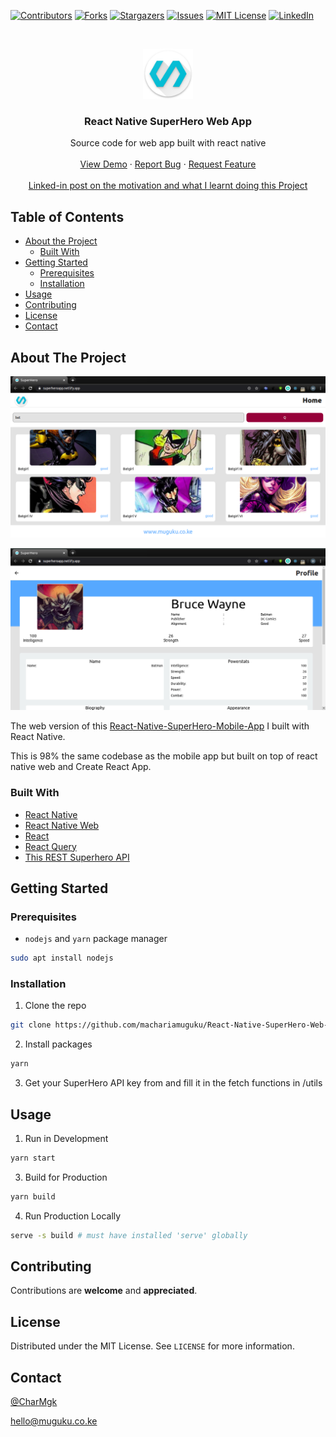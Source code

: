 [![Contributors][contributors-shield]][contributors-url]
[![Forks][forks-shield]][forks-url]
[![Stargazers][stars-shield]][stars-url]
[![Issues][issues-shield]][issues-url]
[![MIT License][license-shield]][license-url]
[![LinkedIn][linkedin-shield]][linkedin-url]

<!-- PROJECT LOGO -->
<br />
<p align="center">
  <a href="https://superheroapp.netlify.app/">
    <img src="src/assets/app_logo.png" alt="Logo" width="80" height="80">
  </a>

  <h3 align="center">React Native SuperHero Web App</h3>

  <p align="center">
    Source code for web app built with react native
    <br />
    <br />
    <a href="https://superheroapp.netlify.app/">View Demo</a>
    ·
    <a href="https://github.com/machariamuguku/React-Native-SuperHero-Web-App/issues">Report Bug</a>
    ·
    <a href="https://github.com/machariamuguku/React-Native-SuperHero-Web-App/issues">Request Feature</a>

  <br />
  <br />
    <a href="https://www.linkedin.com/posts/machariamuguku_i-built-a-reorder-able-list-with-time-travel-activity-6746778104334704640-5tO_">Linked-in post on the motivation and what I learnt doing this Project</a>
  </p>
</p>

<!-- TABLE OF CONTENTS -->

## Table of Contents

- [About the Project](#about-the-project)
  - [Built With](#built-with)
- [Getting Started](#getting-started)
  - [Prerequisites](#prerequisites)
  - [Installation](#installation)
- [Usage](#usage)
- [Contributing](#contributing)
- [License](#license)
- [Contact](#contact)

<!-- ABOUT THE PROJECT -->

## About The Project

[![React-Native-SuperHero-Web-App Screen Shot][product-screenshot-1]](https://superheroapp.netlify.app/)

[![React-Native-SuperHero-Web-App Screen Shot][product-screenshot-2]](https://superheroapp.netlify.app/)

The web version of this [React-Native-SuperHero-Mobile-App](https://github.com/machariamuguku/React-Native-SuperHero-Mobile-App) I built with React Native.

This is 98% the same codebase as the mobile app but built on top of react native web and Create React App.

### Built With

- [React Native](https://reactnative.dev/)
- [React Native Web](https://github.com/necolas/react-native-web)
- [React](https://reactjs.org/)
- [React Query](https://github.com/tannerlinsley/react-query)
- [This REST Superhero API](https://superheroapi.com/)

<!-- GETTING STARTED -->

## Getting Started

### Prerequisites

- `nodejs` and `yarn` package manager

```sh
sudo apt install nodejs
```

### Installation

1. Clone the repo

```sh
git clone https://github.com/machariamuguku/React-Native-SuperHero-Web-App.git
```

2. Install packages

```sh
yarn
```

3. Get your SuperHero API key from and fill it in the fetch functions in /utils

<!-- USAGE EXAMPLES -->

## Usage

1. Run in Development

```sh
yarn start
```

3. Build for Production

```sh
yarn build
```

4. Run Production Locally

```sh
serve -s build # must have installed 'serve' globally
```

<!-- CONTRIBUTING -->

## Contributing

Contributions are **welcome** and **appreciated**.

## License

Distributed under the MIT License. See `LICENSE` for more information.

<!-- CONTACT -->

## Contact

[@CharMgk](https://twitter.com/CharMgk)

hello@muguku.co.ke

<!-- MARKDOWN LINKS & IMAGES -->
<!-- https://www.markdownguide.org/basic-syntax/#reference-style-links -->

[contributors-shield]: https://img.shields.io/github/contributors/machariamuguku/React-Native-SuperHero-Web-App.svg?style=flat-square
[contributors-url]: https://github.com/machariamuguku/React-Native-SuperHero-Web-App/graphs/contributors
[forks-shield]: https://img.shields.io/github/forks/machariamuguku/React-Native-SuperHero-Web-App.svg?style=flat-square
[forks-url]: https://github.com/machariamuguku/React-Native-SuperHero-Web-App/network/members
[stars-shield]: https://img.shields.io/github/stars/machariamuguku/React-Native-SuperHero-Web-App.svg?style=flat-square
[stars-url]: https://github.com/machariamuguku/React-Native-SuperHero-Web-App/stargazers
[issues-shield]: https://img.shields.io/github/issues/machariamuguku/React-Native-SuperHero-Web-App.svg?style=flat-square
[issues-url]: https://github.com/machariamuguku/React-Native-SuperHero-Web-App/issues
[license-shield]: https://img.shields.io/github/license/machariamuguku/React-Native-SuperHero-Web-App.svg?style=flat-square
[license-url]: https://github.com/machariamuguku/React-Native-SuperHero-Web-App/blob/master/LICENSE
[linkedin-shield]: https://img.shields.io/badge/-LinkedIn-black.svg?style=flat-square&logo=linkedin&colorB=555
[linkedin-url]: https://www.linkedin.com/in/machariamuguku/
[product-screenshot-1]: src/assets/Screenshot_Home.png
[product-screenshot-2]: src/assets/Screenshot_Profile.png
